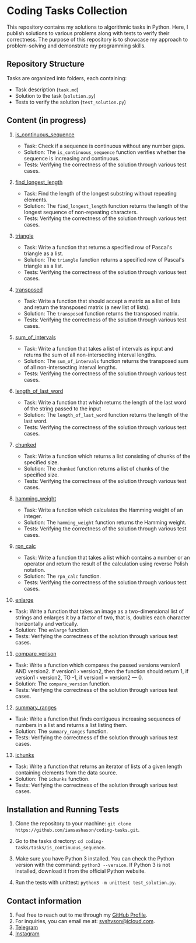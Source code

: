 # Coding Tasks Collection

This repository contains my solutions to algorithmic tasks in Python. Here, I publish solutions to various problems along with tests to verify their correctness. The purpose of this repository is to showcase my approach to problem-solving and demonstrate my programming skills.

## Repository Structure

Tasks are organized into folders, each containing:
- Task description (`task.md`)
- Solution to the task (`solution.py`)
- Tests to verify the solution (`test_solution.py`)

## Content (in progress)

1. [is_continuous_sequence](tasks/is_continuous_sequence/)
   - Task: Check if a sequence is continuous without any number gaps.
   - Solution: The `is_continuous_sequence` function verifies whether the sequence is increasing and continuous.
   - Tests: Verifying the correctness of the solution through various test cases.

2. [find_longest_length](tasks/find_longest_length/)
   - Task: Find the length of the longest substring without repeating elements.
   - Solution: The `find_longest_length` function returns the length of the longest sequence of non-repeating characters.
   - Tests: Verifying the correctness of the solution through various test cases.
  
3. [triangle](tasks/triangle/)
   - Task: Write a function that returns a specified row of Pascal's triangle as a list.
   - Solution: The `triangle` function returns a specified row of Pascal's triangle as a list.
   - Tests: Verifying the correctness of the solution through various test cases.

4. [transposed](tasks/transposed/)
   - Task: Write a function that should accept a matrix as a list of lists and return the transposed matrix (a new list of lists).
   - Solution: The `transposed` function returns the transposed matrix.
   - Tests: Verifying the correctness of the solution through various test cases.

5. [sum_of_intervals](tasks/sum_of_intervals/)
   - Task: Write a function that takes a list of intervals as input and returns the sum of all non-intersecting interval lengths. 
   - Solution: The `sum_of_intervals` function returns the transposed sum of all non-intersecting interval lengths.
   - Tests: Verifying the correctness of the solution through various test cases.

6. [length_of_last_word](tasks/length_of_last_word/)
   - Task: Write a function that which returns the length of the last word of the string passed to the input
   - Solution: The `length_of_last_word` function returns the length of the last word.
   - Tests: Verifying the correctness of the solution through various test cases.

7. [chunked](tasks/сhunked/)
   - Task: Write a function which returns a list consisting of chunks of the specified size. 
   - Solution: The `chunked` function returns a list of chunks of the specified size.
   - Tests: Verifying the correctness of the solution through various test cases.

8. [hamming_weight](tasks/hamming_weight/)
   - Task: Write a function which calculates the Hamming weight of an integer.
   - Solution: The `hamming_weight` function returns the Hamming weight.
   - Tests: Verifying the correctness of the solution through various test cases.

9. [rpn_calc](tasks/rpn_calc/)
   - Task: Write a function that takes a list which contains a number or an operator and return the result of the calculation using reverse Polish notation.
   - Solution: The `rpn_calc` function.
   - Tests: Verifying the correctness of the solution through various test cases.

10. [enlarge](tasks/enlarge/)
   - Task: Write a function that takes an image as a two-dimensional list of strings and enlarges it by a factor of two, that is, doubles each character horizontally and vertically.
   - Solution: The `enlarge` function.
   - Tests: Verifying the correctness of the solution through various test cases.

11. [compare_verison](tasks/compare_version/)
   - Task: Write a function which compares the passed versions version1 AND version2. If version1 › version2, then the function should return 1, if version1 ‹ version2, TO -1, if version1 = version2 — 0.
   - Solution: The `compare_version` function.
   - Tests: Verifying the correctness of the solution through various test cases.

12. [summary_ranges](tasks/summary_ranges/)
   - Task: Write a function that finds contiguous increasing sequences of numbers in a list and returns a list listing them.
   - Solution: The `summary_ranges` function.
   - Tests: Verifying the correctness of the solution through various test cases.

13. [ichunks](tasks/ichunks/)
   - Task: Write a function that returns an iterator of lists of a given length containing elements from the data source.
   - Solution: The `ichunks` function.
   - Tests: Verifying the correctness of the solution through various test cases.

## Installation and Running Tests

1. Clone the repository to your machine:
   `git clone https://github.com/iamsashason/coding-tasks.git`.
   
2. Go to the tasks directory:
   `cd coding-tasks/tasks/is_continuous_sequence`.
   
3. Make sure you have Python 3 installed. You can check the Python version with the command:
   `python3 --version`.
   If Python 3 is not installed, download it from the official Python website.
   
4. Run the tests with unittest:
   `python3 -m unittest test_solution.py`.

## Contact information

1. Feel free to reach out to me through my [GitHub Profile](https://github.com/iamsashason).
2. For inquiries, you can email me at: [svshvson@icloud.com](mailto:svshvson@icloud.com).
3. [Telegram](https://t.me/iamsashason)
4. [Instagram](https://www.instagram.com/iamsashason/)
